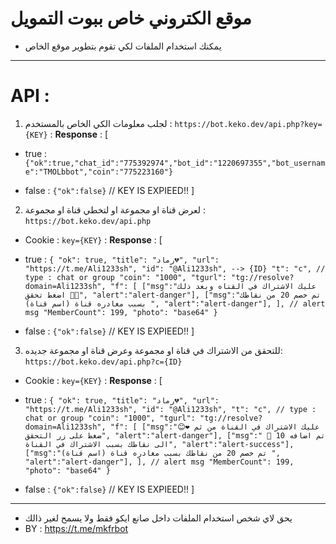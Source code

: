 # موقع الكتروني خاص ببوت التمويل
- يمكنك استخدام الملفات لكي تقوم بتطوير موقع الخاص 

--------------------------------------------

# API : 
1. لجلب معلومات الكي الخاص بالمستخدم : 
`https://bot.keko.dev/api.php?key={KEY}` : **Response** : [
 - true : `{"ok":true,"chat_id":"775392974","bot_id":"1220697355","bot_username":"TMOLbbot","coin":"775223160"}`

- false : `{"ok":false}` // KEY IS EXPIEED!!
 ]

2. لعرض قناة او مجموعة او لتخطي قناة او مجموعة : `https://bot.keko.dev/api.php`

- Cookie : `key={KEY}` : **Response** : [
 - true : `{
  "ok": true,
  "title": "رماد💔",
  "url": "https://t.me/Ali1233sh",
  "id": "@Ali1233sh", --> {ID}
  "t": "c", // type : chat or group
  "coin": "1000",
  "tgurl": "tg://resolve?domain=Ali1233sh",
  "f": [
    ["msg":"عليك الاشتراك في القناه وبعد ذلك اضغط تحقق 🖤🥀", "alert":"alert-danger"],
    ["msg":"تم خصم 20 من نقاطك بسبب مغادره قناة (اسم قناة) ", "alert":"alert-danger"],
  ], // alert msg
  "MemberCount": 199,
  "photo": "base64"
}`

- false : `{"ok":false}` // KEY IS EXPIEED!!
]

3. للتحقق من الاشتراك في قناة او مجموعة وعرض قناة او مجموعة جديده: `https://bot.keko.dev/api.php?c={ID}`

- Cookie : `key={KEY}` : **Response** : [
 - true : `{
  "ok": true,
  "title": "رماد💔",
  "url": "https://t.me/Ali1233sh",
  "id": "@Ali1233sh",
  "t": "c", // type : chat or group
  "coin": "1000",
  "tgurl": "tg://resolve?domain=Ali1233sh",
  "f": [
    ["msg":"😊❤️ عليك الاشتراك في القناة من ثم ضغط على زر التحقق", "alert":"alert-danger"],
    ["msg":" 🥳 تم اضافه 10 الى نقاطك بسبب الاشتراك في القناة", "alert":"alert-success"],
    ["msg":"تم خصم 20 من نقاطك بسبب مغادره قناة (اسم قناة) ", "alert":"alert-danger"],
  ], // alert msg
  "MemberCount": 199,
  "photo": "base64"
}`

- false : `{"ok":false}` // KEY IS EXPIEED!!
 ]
--------------------------------------------
- يحق لاي شخص استخدام الملفات داخل صانع ايكو فقط ولا يسمح لغير ذالك 
- BY : https://t.me/mkfrbot
